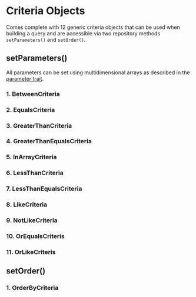 # Criteria Objects

Comes complete with 12 generic criteria objects that can be used when building a query and are accessible via two repository methods `setParameters()` and `setOrder()`.

## setParameters()
All parameters can be set using multidimensional arrays as described in the [parameter trait](https://github.com/WebConfection/package-laravel-repositories/tree/master/src/Traits).

### 1. BetweenCriteria

### 2. EqualsCriteria

### 3. GreaterThanCriteria

### 4. GreaterThanEqualsCriteria

### 5. InArrayCriteria

### 6. LessThanCriteria

### 7. LessThanEqualsCriteria

### 8. LikeCriteria

### 9. NotLikeCriteria

### 10. OrEqualsCriteris

### 11. OrLikeCriteris

## setOrder()

### 1. OrderByCriteria


